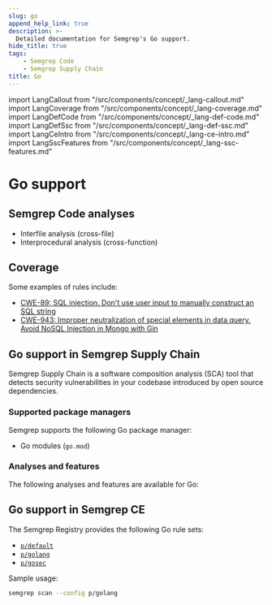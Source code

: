 ```yaml
---
slug: go
append_help_link: true
description: >-
  Detailed documentation for Semgrep's Go support. 
hide_title: true
tags:
    - Semgrep Code
    - Semgrep Supply Chain
title: Go
---
```


import LangCallout from "/src/components/concept/_lang-callout.md"
import LangCoverage from "/src/components/concept/_lang-coverage.md"
import LangDefCode from "/src/components/concept/_lang-def-code.md"
import LangDefSsc from "/src/components/concept/_lang-def-ssc.md"
import LangCeIntro from "/src/components/concept/_lang-ce-intro.md"
import LangSscFeatures from "/src/components/concept/_lang-ssc-features.md"

# Go support

<LangCallout name="Go" />

## Semgrep Code analyses

* Interfile analysis (cross-file)
* Interprocedural analysis (cross-function)

## Coverage 

<LangCoverage />

Some examples of rules include:

- [<i class="fas fa-external-link fa-xs"></i> CWE-89: SQL injection. Don't use user input to manually construct an SQL string](https://semgrep.dev/orgs/ooo_semgrep/editor/r/go.aws-lambda.security.tainted-sql-string.tainted-sql-string?editorMode=advanced)
- [<i class="fas fa-external-link fa-xs"></i> CWE-943: Improper neutralization of special elements in data query. Avoid NoSQL Injection in Mongo with Gin](https://semgrep.dev/orgs/ooo_semgrep/editor/r/go.gin.nosql.gin-mongo-nosql-taint.gin-mongo-nosqli-taint?editorMode=advanced)

## Go support in Semgrep Supply Chain

Semgrep Supply Chain is a software composition analysis (SCA) tool that detects security vulnerabilities in your codebase introduced by open source dependencies.

<LangDefSsc />

### Supported package managers

Semgrep supports the following Go package manager:

- Go modules (`go.mod`)

### Analyses and features

The following analyses and features are available for Go:

<LangSscFeatures />

## Go support in Semgrep CE

<LangCeIntro />

The Semgrep Registry provides the following Go rule sets:

- [<i class="fas fa-external-link fa-xs"></i> `p/default`](https://semgrep.dev/p/default)
- [<i class="fas fa-external-link fa-xs"></i> `p/golang`](https://semgrep.dev/p/golang)
- [<i class="fas fa-external-link fa-xs"></i> `p/gosec`](https://semgrep.dev/p/gosec)

<!-- config
- [<i class="fas fa-external-link fa-xs"></i> `p/trailofbits`](https://semgrep.dev/p/trailofbits)
- [<i class="fas fa-external-link fa-xs"></i> `p/gitlab`](https://semgrep.dev/p/gitlab)
-->
Sample usage:

```bash
semgrep scan --config p/golang
```
